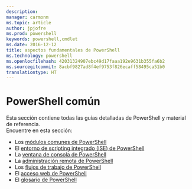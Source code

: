 ```yaml
---
description: 
manager: carmonm
ms.topic: article
author: jpjofre
ms.prod: powershell
keywords: powershell,cmdlet
ms.date: 2016-12-12
title: aspectos fundamentales de PowerShell
ms.technology: powershell
ms.openlocfilehash: 42031324907ebc49d17faaa192e9631b355fa6b2
ms.sourcegitcommit: 8acbf9827ad8f4ef9753f826ecaff58495ca51b0
translationtype: HT
---
```

#  <a name="common-powershell"></a>PowerShell común
Esta sección contiene todas las guías detalladas de PowerShell y material de referencia.  
Encuentre en esta sección:
-  Los [módulos comunes de PowerShell](core-modules.md)
-  El [entorno de scripting integrado (ISE) de PowerShell](ise-guide.md)
-  La [ventana de consola de PowerShell](console-guide.md)
-  La [administración remota de PowerShell](Running-Remote-Commands.md)
-  Los [flujos de trabajo de PowerShell](workflows-guide.md)
-  El [acceso web de PowerShell](web-access.md)
-  El [glosario de PowerShell](../Windows-PowerShell-Glossary.md)

